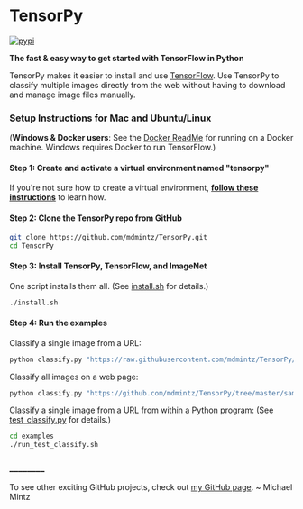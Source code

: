 # TensorPy
[![pypi](https://img.shields.io/pypi/v/tensorpy.svg)](https://pypi.python.org/pypi/tensorpy)

**The fast & easy way to get started with TensorFlow in Python**

TensorPy makes it easier to install and use [TensorFlow](https://www.tensorflow.org/). Use TensorPy to classify multiple images directly from the web without having to download and manage image files manually.


### Setup Instructions for Mac and Ubuntu/Linux

(**Windows & Docker users**: See the [Docker ReadMe](https://github.com/mdmintz/TensorPy/blob/master/docker/ReadMe.md) for running on a Docker machine. Windows requires Docker to run TensorFlow.)

#### **Step 1:** Create and activate a virtual environment named "tensorpy"

If you're not sure how to create a virtual environment, **[follow these instructions](https://github.com/mdmintz/TensorPy/blob/master/help_docs/virtualenv_instructions.md)** to learn how.

#### **Step 2:** Clone the TensorPy repo from GitHub

```bash
git clone https://github.com/mdmintz/TensorPy.git
cd TensorPy
```

#### **Step 3:** Install TensorPy, TensorFlow, and ImageNet

One script installs them all. (See [install.sh](https://github.com/mdmintz/TensorPy/blob/master/install.sh) for details.)

```bash
./install.sh
```

#### **Step 4:** Run the examples

Classify a single image from a URL:

```bash
python classify.py "https://raw.githubusercontent.com/mdmintz/TensorPy/master/sample_images/happy_animal.jpg"
```

Classify all images on a web page:

```bash
python classify.py "https://github.com/mdmintz/TensorPy/tree/master/sample_images"
```

Classify a single image from a URL from within a Python program: (See [test_classify.py](https://github.com/mdmintz/TensorPy/blob/master/examples/test_classify.py) for details.)

```bash
cd examples
./run_test_classify.sh
```

### ________

To see other exciting GitHub projects, check out [my GitHub page](https://github.com/mdmintz/).
~ Michael Mintz
